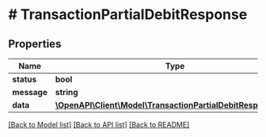 # # TransactionPartialDebitResponse

## Properties

Name | Type | Description | Notes
------------ | ------------- | ------------- | -------------
**status** | **bool** |  |
**message** | **string** |  |
**data** | [**\OpenAPI\Client\Model\TransactionPartialDebitResponseData**](TransactionPartialDebitResponseData.md) |  |

[[Back to Model list]](../../README.md#models) [[Back to API list]](../../README.md#endpoints) [[Back to README]](../../README.md)
